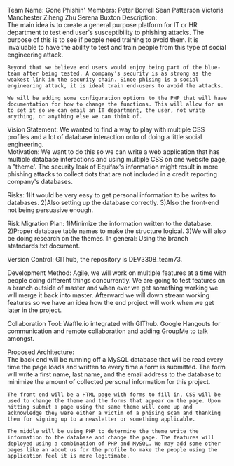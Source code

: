 Team Name:				Gone Phishin'
Members:				Peter Borrell
					Sean Patterson
					Victoria Manchester
					Ziheng Zhu
					Serena Buxton
Description:	
	The main idea is to create a general purpose platform for IT or HR department to test end user's susceptibility to phishing attacks. The purpose of this is to see if people need training to avoid them. It is invaluable to have the ability to test and train people from this type of social engineering attack.
					
	Beyond that we believe end users would enjoy being part of the blue-team after being tested. A company's security is as strong as the weakest link in the security chain. Since phising is a social engineering attack, it is ideal train end-users to avoid the attacks.

	We will be adding some configuration options to the PHP that will have documentation for how to change the functions. This will allow for us to set it so we can email an IT department, the user, not write anything, or anything else we can think of.

Vision Statement:
	We wanted to find a way to play with multiple CSS profiles and a lot of database interaction onto of doing a little social engineering.					
Motivation:	
	We want to do this so we can write a web application that has multiple database interactions and using multiple CSS on one website page, a "theme'. The security leak of Equifax's information might result in more phishing attacks to collect dots that are not included in a credit reporting company's databases.

Risks:
	1)It would be very easy to get personal information to be writes to databases. 
	2)Also setting up the database correctly. 
	3)Also the front-end not being persuasive enough.

Risk Migration Plan:
	1)Minimize the information written to the database.
	2)Proper database table names to make the structure logical. 
	3)We will also be doing research on the themes. 
	In general: Using the branch statndards.txt document.

Version Control:
	GIThub, the repository is DEV3308_team73.

Development Method:
	Agile, we will work on multiple features at a time with people doing different things concurrently. We are going to test features on a branch outside of master and when ever we get something working we will merge it back into master. Afterward we will down stream working features so we have an idea how the end project will work when we get later in the project. 

Collaboration Tool:
	Waffle.io integrated with GIThub. Google Hangouts for communication and remote collaboration and adding GroupMe to talk amongst.

Proposed Architecture:	
	The back end will be running off a MySQL database that will be read every time the page loads and written to every time a form is submitted. The form will write a first name, last name, and the email address to the database to minimize the amount of collected personal information for this project.
					
	The front end will be a HTML page with forms to fill in, CSS will be used to change the theme and the forms that appear on the page. Upon hitting submit a page using the same theme will come up and acknowledge they were either a victim of a phising scam and thanking them for signing up to a newsletter or something applicable.

	The middle will be using PHP to determine the theme write the information to the database and change the page. The features will deployed using a combination of PHP and MySQL. We may add some other pages like an about us for the profile to make the people using the application feel it is more legitimate. 

